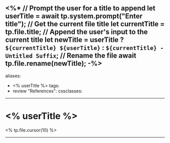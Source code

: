 <%* 
// Prompt the user for a title to append
let userTitle = await tp.system.prompt("Enter title");
// Get the current file title
let currentTitle = tp.file.title;
// Append the user's input to the current title
let newTitle = userTitle ? `${currentTitle} ${userTitle}` : `${currentTitle} - Untitled Suffix`;
// Rename the file
await tp.file.rename(newTitle);
-%>
---
aliases:
  - <% userTitle %>
tags:
  - review
"References":
cssclasses:
---
# <% userTitle %>
<% tp.file.cursor(10) %>

***